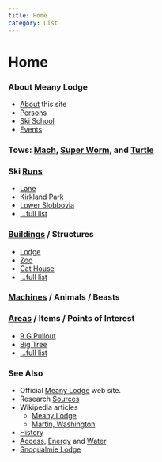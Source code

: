 ```yaml
---
title: Home
category: List
---
```

# Home
### About Meany Lodge

* [About](About) this site
* [Persons](Persons)
* [Ski School](Ski-School)
* [Events](Events)

### Tows: [Mach](Mach), [Super Worm](Super-Worm), and [Turtle](Turtle)

### Ski [Runs](Runs)

* [Lane](Lane)
* [Kirkland Park](Kirkland-Park)
* [Lower Slobbovia](Lower-Slobbovia)
* [...full list](Runs)

### [Buildings](Buildings) / Structures

* [Lodge](Lodge)
* [Zoo](Zoo)
* [Cat House](Cat-House)
* [...full list](Buildings)

### [Machines](Machines) / Animals / Beasts


### [Areas](Areas) / Items / Points of Interest

* [9 G Pullout](9-G-Pullout)
* [Big Tree](Big-Tree)
* [...full list](Areas)

### See Also

* Official [Meany Lodge](https://www.mountaineers.org/locations-lodges/meany-lodge/) web site.
* Research [Sources](Sources)
* Wikipedia articles
    - [Meany Lodge](https://en.wikipedia.org/wiki/Meany_Lodge)
    - [Martin, Washington](https://en.wikipedia.org/wiki/Martin,_Washington)
* [History](History)
* [Access](Access), [Energy](Energy) and [Water](Water)
* [Snoqualmie Lodge](Snoqualmie-Lodge)